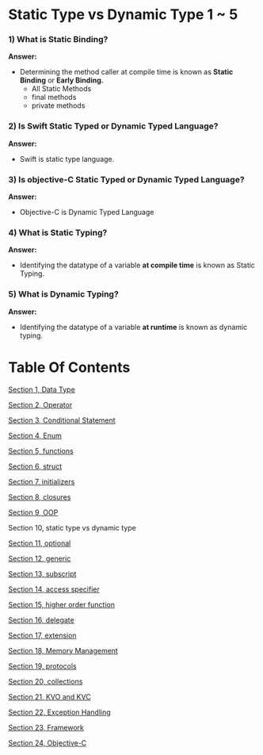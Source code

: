 # Static Type vs Dynamic Type 1 ~ 5

### 1) What is Static Binding?

**Answer:**

- Determining the method caller at compile time is known as **Static Binding** or **Early Binding.**
  - All Static Methods
  - final methods
  - private methods

### 2) Is Swift Static Typed or Dynamic Typed Language?

**Answer:**

- Swift is static type language.

### 3) Is objective-C Static Typed or Dynamic Typed Language?

**Answer:**

- Objective-C is Dynamic Typed Language

### 4) What is Static Typing?

**Answer:**

- Identifying the datatype of a variable **at compile time** is known as Static Typing.

### 5) What is Dynamic Typing?

**Answer:**

- Identifying the datatype of a variable **at runtime** is known as dynamic typing.

# Table Of Contents

[Section 1, Data Type](/section1-datatypes/README.md)

[Section 2, Operator](/section2-operator/README.md)

[Section 3, Conditional Statement](/section3-conditional-statement/README.md)

[Section 4, Enum](/section4-enum/README.md)

[Section 5, functions](/section5-function/README.md)

[Section 6, struct](/section6-struct/README.md)

[Section 7, initializers](/section7-initializers/README.md)

[Section 8, closures](/section8-closures/README.md)

[Section 9, OOP](/section9-oop/README.md)

Section 10, static type vs dynamic type

[Section 11, optional](/section11-optional/README.md)

[Section 12, generic](/section12-generic/README.md)

[Section 13, subscript](/section13-subscript/README.md)

[Section 14, access specifier](/section14-access-specifier/README.md)

[Section 15, higher order function](/section15-higher_order_fuctions/README.md)

[Section 16, delegate](/section16-delegate/README.md)

[Section 17, extension](/section17-extension/README.md)

[Section 18, Memory Management](/section18-memory_management/README.md)

[Section 19, protocols](/section19-protocols/README.md)

[Section 20, collections](/section20-collections/README.md)

[Section 21, KVO and KVC](/section21-kvo_kvc-question/README.md)

[Section 22, Exception Handling](/section22-exeception_handling-question/README.md)

[Section 23, Framework](/section23-framework-question/README.md)

[Section 24, Objective-C](/section24-objective_c-question/README.md)